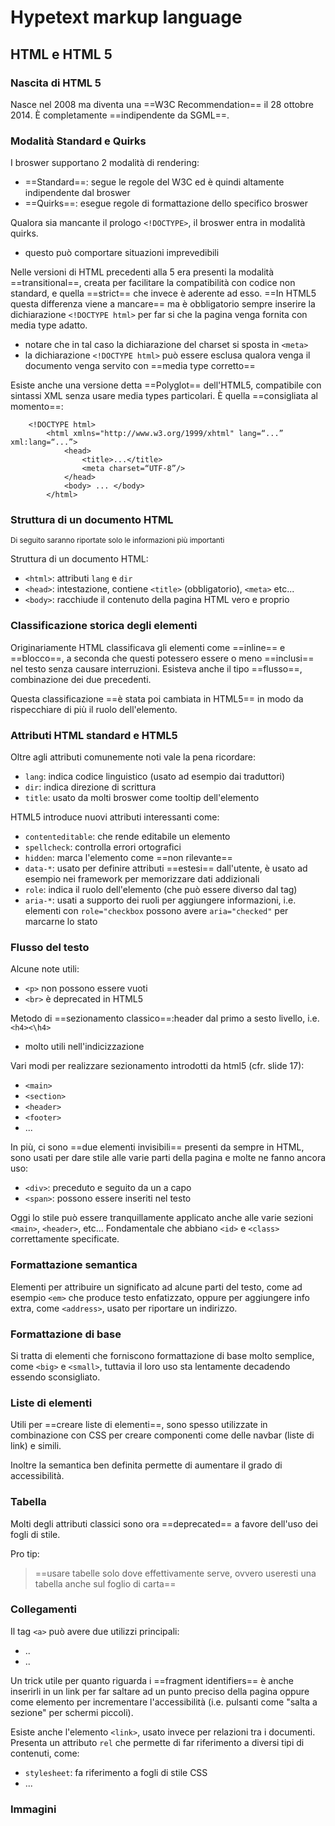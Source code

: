 # Hypetext markup language

## HTML e HTML 5

### Nascita di HTML 5

Nasce nel 2008 ma diventa una ==W3C Recommendation== il 28 ottobre 2014.
È completamente ==indipendente da SGML==.

### Modalità Standard e Quirks

I broswer supportano 2 modalità di rendering: 
- ==Standard==: segue le regole del W3C ed è quindi altamente indipendente dal broswer
- ==Quirks==: esegue regole di formattazione dello specifico broswer

Qualora sia mancante il prologo `<!DOCTYPE>`, il broswer entra in modalità quirks.
- questo può comportare situazioni imprevedibili

Nelle versioni di HTML precedenti alla 5 era presenti la modalità ==transitional==, creata per facilitare la compatibilità con codice non standard, e quella ==strict== che invece è aderente ad esso.
==In HTML5 questa differenza viene a mancare== ma è obbligatorio sempre inserire la dichiarazione `<!DOCTYPE html>` per far si che la pagina venga fornita con media type adatto.
- notare che in tal caso la dichiarazione del charset si sposta in `<meta>`
- la dichiarazione `<!DOCTYPE html>` può essere esclusa qualora venga il documento venga servito con ==media type corretto==

Esiste anche una versione detta ==Polyglot== dell'HTML5, compatibile con sintassi XML senza usare media types particolari.
È quella ==consigliata al momento==: 

````
    <!DOCTYPE html>
        <html xmlns="http://www.w3.org/1999/xhtml" lang=“...” xml:lang=“...”>
            <head>
                <title>...</title>
                <meta charset=“UTF-8”/>
            </head>
            <body> ... </body>
        </html>
````

### Struttura di un documento HTML
<small> Di seguito saranno riportate solo le informazioni più importanti</small>

Struttura di un documento HTML:
- `<html>`: attributi `lang` e `dir`
- `<head>`: intestazione, contiene `<title>` (obbligatorio), `<meta>` etc...
- `<body>`: racchiude il contenuto della pagina HTML vero e proprio

### Classificazione storica degli elementi

Originariamente HTML classificava gli elementi come ==inline== e ==blocco==, a seconda che questi potessero essere o meno ==inclusi== nel testo senza causare interruzioni. Esisteva anche il tipo ==flusso==, combinazione dei due precedenti.

Questa classificazione ==è stata poi cambiata in HTML5== in modo da rispecchiare di più il ruolo dell'elemento. 

### Attributi HTML standard e HTML5

Oltre agli attributi comunemente noti vale la pena ricordare:
- `lang`: indica codice linguistico (usato ad esempio dai traduttori)
- `dir`: indica direzione di scrittura
- `title`: usato da molti broswer come tooltip dell'elemento

HTML5 introduce nuovi attributi interessanti come:
- `contenteditable`: che rende editabile un elemento
- `spellcheck`: controlla errori ortografici
- `hidden`: marca l'elemento come ==non rilevante==
- `data-*`: usato per definire attributi ==estesi== dall'utente, è usato ad esempio nei framework per memorizzare dati addizionali
- `role`: indica il ruolo dell'elemento (che può essere diverso dal tag)
- `aria-*`: usati a supporto dei ruoli per aggiungere informazioni, i.e. elementi con `role="checkbox` possono avere `aria="checked"` per marcarne lo stato

### Flusso del testo

Alcune note utili:
- `<p>` non possono essere vuoti
- `<br>` è deprecated in HTML5

Metodo di ==sezionamento classico==:header dal primo a sesto livello, i.e. `<h4><\h4>`
- molto utili nell'indicizzazione

Vari modi per realizzare sezionamento introdotti da html5 (cfr. slide 17):
- `<main>`
- `<section>`
- `<header>`
- `<footer>`
- ...

In più, ci sono ==due elementi invisibili== presenti da sempre in HTML, sono usati per dare stile alle varie parti della pagina e molte ne fanno ancora uso:
- `<div>`: preceduto e seguito da un a capo
- `<span>`: possono essere inseriti nel testo

Oggi lo stile può essere tranquillamente applicato anche alle varie sezioni `<main>`, `<header>`, etc...
Fondamentale che abbiano `<id>` e `<class>` correttamente specificate.

### Formattazione semantica

Elementi per attribuire un significato ad alcune parti del testo, come ad esempio `<em>` che produce testo enfatizzato, oppure per aggiungere info extra, come `<address>`, usato per riportare un indirizzo.

### Formattazione di base

Si tratta di elementi che forniscono formattazione di base molto semplice, come `<big>` e `<small>`, tuttavia il loro uso sta lentamente decadendo essendo sconsigliato.

### Liste di elementi

Utili per ==creare liste di elementi==, sono spesso utilizzate in combinazione con CSS per creare componenti come delle navbar (liste di link) e simili.

Inoltre la semantica ben definita permette di aumentare il grado di accessibilità.

### Tabella

Molti degli attributi classici sono ora ==deprecated== a favore dell'uso dei fogli di stile.

Pro tip:
>==usare tabelle solo dove effettivamente serve, ovvero useresti una tabella anche sul foglio di carta==

### Collegamenti 

Il tag `<a>` può avere due utilizzi principali:
- ..
- ..

Un trick utile per quanto riguarda i ==fragment identifiers== è anche inserirli in un link per far saltare ad un punto preciso della pagina oppure come elemento per incrementare l'accessibilità (i.e. pulsanti come "salta a sezione" per schermi piccoli).

Esiste anche l'elemento `<link>`, usato invece per relazioni tra i documenti. Presenta un attributo `rel` che permette di far riferimento a diversi tipi di contenuti, come:
- `stylesheet`: fa riferimento a fogli di stile CSS
- ...


### Immagini